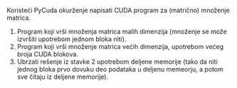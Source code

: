Koristeći PyCuda okurženje napisati CUDA program za (matrično) množenje matrica.

1. Program koji vrši množenja matrica malih dimenzija (množenje se može izvršiti upotrebom jednom bloka niti).
2. Program koji vrši množenje matrica većih dimenzija, upotrebom većeg broja CUDA blokova.
3. Ubrzati rešenje iz stavke 2 upotrebom deljene memorije (tako da niti jednog bloka prvo dovuku deo podataka u deljenu memeorju, a potom sve čitaju iz deljene memorije).

